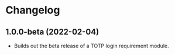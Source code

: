 # Changelog

## 1.0.0-beta (2022-02-04)

- Builds out the beta release of a TOTP login requirement module.

